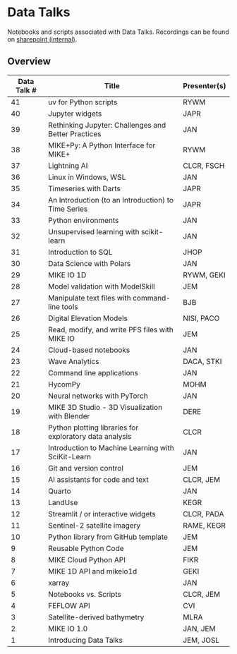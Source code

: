 # Data Talks
Notebooks and scripts associated with Data Talks. Recordings can be found on [sharepoint (internal)](https://dhigroup.sharepoint.com/sites/TechnologyandInnovation/SitePages/Datatalks.aspx).

## Overview

| Data Talk # | Title                                                            | Presenter(s)         |
|-------------|------------------------------------------------------------------|----------------------|
| 41          | uv for Python scripts                                            | RYWM                 |
| 40          | Jupyter widgets                                                  | JAPR                 |
| 39          | Rethinking Jupyter: Challenges and Better Practices              | JAN                  |
| 38          | MIKE+Py: A Python Interface for MIKE+                            | RYWM                 |
| 37          | Lightning AI                                                     | CLCR, FSCH           |
| 36          | Linux in Windows, WSL                                            | JAN                  |
| 35          | Timeseries with Darts                                            | JAPR                 |
| 34          | An Introduction (to an Introduction) to Time Series              | JAPR                 |
| 33          | Python environments                                              | JAN                  |
| 32          | Unsupervised learning with scikit-learn                          | JAN                  |
| 31          | Introduction to SQL                                              | JHOP                 |
| 30          | Data Science with Polars                                         | JAN                  |
| 29          | MIKE IO 1D                                                       | RYWM, GEKI           |
| 28          | Model validation with ModelSkill                                 | JEM                  |
| 27          | Manipulate text files with command-line tools                    | BJB                  |
| 26          | Digital Elevation Models                                         | NISI, PACO           |
| 25          | Read, modify, and write PFS files with MIKE IO                   | JEM                  |
| 24          | Cloud-based notebooks                                            | JAN                  |
| 23          | Wave Analytics                                                   | DACA, STKI           |
| 22          | Command line applications                                        | JAN                  |
| 21          | HycomPy                                                          | MOHM                 |
| 20          | Neural networks with PyTorch                                     | JAN                  |
| 19          | MIKE 3D Studio - 3D Visualization with Blender                   | DERE                 |
| 18          | Python plotting libraries for exploratory data analysis          | CLCR                 |
| 17          | Introduction to Machine Learning with SciKit-Learn               | JAN                  |
| 16          | Git and version control                                          | JEM                  |
| 15          | AI assistants for code and text                                  | CLCR, JEM            |
| 14          | Quarto                                                           | JAN                  |
| 13          | LandUse                                                          | KEGR                 |
| 12          | Streamlit / or interactive widgets                               | CLCR, PADA           |
| 11          | Sentinel-2 satellite imagery                                     | RAME, KEGR           |
| 10          | Python library from GitHub template                              | JEM                  |
| 9           | Reusable Python Code                                             | JEM                  |
| 8           | MIKE Cloud Python API                                            | FIKR                 |
| 7           | MIKE 1D API and mikeio1d                                         | GEKI                 |
| 6           | xarray                                                           | JAN                  |
| 5           | Notebooks vs. Scripts                                            | CLCR, JEM            |
| 4           | FEFLOW API                                                       | CVI                  |
| 3           | Satellite-derived bathymetry                                     | MLRA                 |
| 2           | MIKE IO 1.0                                                      | JAN, JEM             |
| 1           | Introducing Data Talks                                           | JEM, JOSL            |
